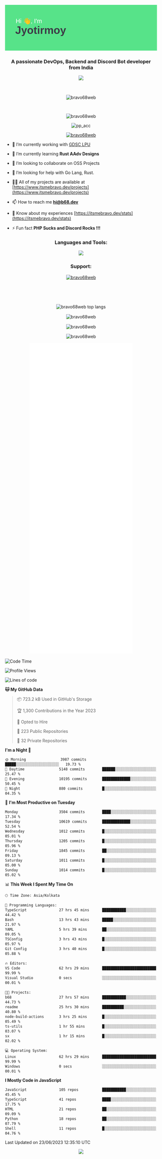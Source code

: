 <p align="center"><img src="header.png"></p>
<h3 align="center">A passionate DevOps, Backend and Discord Bot developer from India</h3>

<p align="center"><a href="https://discord.com/users/457039372009865226"><img src="https://lanyard-profile-readme.vercel.app/api/457039372009865226"></a></p>
                           
<br>
<p align="center"> <img src="https://komarev.com/ghpvc/?username=bravo68web&label=Profile%20views&color=0e75b6&style=flat" alt="bravo68web" /> </p>
<br>


<p align="center"><img src="https://github-profile-trophy.vercel.app/?username=bravo68web&theme=discord&column=3&row=2" alt="bravo68web" /> </p>
<p align="center"><img src="https://osu-embed.b68dev.xyz/pp_acc" alt="pp_acc" /> </p>

<p align="center"> <a href="https://twitter.com/bravo68web" target="blank"><img src="https://img.shields.io/twitter/follow/bravo68web?logo=twitter&style=for-the-badge" alt="bravo68web" /></a> </p>

- 🔭 I’m currently working with [GDSC LPU](https://gdsclpu.live/)

- 🌱 I’m currently learning **Rust AAdv Designs**

- 👯 I’m looking to collaborate on OSS Projects

- 🤝 I’m looking for help with Go Lang, Rust.

- 👨‍💻 All of my projects are available at [https://www.itsmebravo.dev/projects](https://www.itsmebravo.dev/projects)

<!-- - 💬 Ask me about **DF Techs** -->

- 📫 How to reach me **hi@b68.dev**

- 📄 Know about my experiences [https://itsmebravo.dev/stats](https://itsmebravo.dev/stats)

- ⚡ Fun fact **PHP Sucks and Discord Rocks !!!**

<h3 align="center">Languages and Tools:</h3>
<p align="center"> 
<img src="https://skillicons.dev/icons?i=aws,bash,c,cs,cpp,cloudflare,css,dart,devto,discord,bots,docker,electron,ember,emotion,express,fastapi,figma,firebase,flask,gcp,git,github,githubactions,go,gitlab,graphql,heroku,html,ai,ipfs,js,jest,linux,md,mastodon,mongodb,neovim,netlify,nextjs,nginx,nodejs,postgres,postman,powershell,py,react,redis,regex,replit,rocket,rust,sqlite,mysql,stackoverflow,styledcomponents,supabase,sentry,solidity,svg,tailwind,tauri,twitter,ts,unity,v,vercel,vim,vite,wasm,webpack,workers&perline=8&theme=dark" />
</p>

<h3 align="center">Support:</h3>
<p align="center"><a href="https://www.buymeacoffee.com/bravo68web"> <img align="center" src="https://cdn.buymeacoffee.com/buttons/v2/default-yellow.png" height="50" width="210" alt="bravo68web" /></a></p><br><br>
<br>

<p align="center"> <img align="center" src="https://github-readme-stats-sync.vercel.app/api/top-langs?username=bravo68web&count_private=true&show_icons=true&theme=radical&border_radius=10&&langs_count=10&layout=compact" alt="bravo68web top langs" /></p>

<p align="center"> <img align="center" src="https://github-readme-stats-sync.vercel.app/api?username=bravo68web&count_private=true&show_icons=true&theme=radical&border_radius=10" alt="bravo68web" /></p>

<p align="center"> <img align="center" src="https://github-readme-streak-stats.herokuapp.com?user=bravo68web&theme=dracula&hide_border=true" alt="bravo68web" /></p>

<p align="center"> <img align="center" src="https://github-readme-stats-sync.vercel.app/api/wakatime?username=bravo68web&count_private=true&show_icons=true&theme=aura_dark&border_radius=10&&langs_count=10&layout=compact&range=last_7_days" alt="bravo68web" /></p>

<p align="center"><img src="https://raw.githubusercontent.com/BRAVO68WEB/BRAVO68WEB/master/github-metrics.svg"></p>

<!--START_SECTION:waka-->
![Code Time](http://img.shields.io/badge/Code%20Time-4%2C967%20hrs%2046%20mins-blue)

![Profile Views](http://img.shields.io/badge/Profile%20Views-22-blue)

![Lines of code](https://img.shields.io/badge/From%20Hello%20World%20I%27ve%20Written-59.6%20million%20lines%20of%20code-blue)

**🐱 My GitHub Data** 

> 📦 723.2 kB Used in GitHub's Storage 
 > 
> 🏆 1,300 Contributions in the Year 2023
 > 
> 💼 Opted to Hire
 > 
> 📜 223 Public Repositories 
 > 
> 🔑 32 Private Repositories 
 > 
**I'm a Night 🦉** 

```text
🌞 Morning                3987 commits        █████░░░░░░░░░░░░░░░░░░░░   19.73 % 
🌆 Daytime                5148 commits        ██████░░░░░░░░░░░░░░░░░░░   25.47 % 
🌃 Evening                10195 commits       █████████████░░░░░░░░░░░░   50.45 % 
🌙 Night                  880 commits         █░░░░░░░░░░░░░░░░░░░░░░░░   04.35 % 
```
📅 **I'm Most Productive on Tuesday** 

```text
Monday                   3504 commits        ████░░░░░░░░░░░░░░░░░░░░░   17.34 % 
Tuesday                  10619 commits       █████████████░░░░░░░░░░░░   52.54 % 
Wednesday                1012 commits        █░░░░░░░░░░░░░░░░░░░░░░░░   05.01 % 
Thursday                 1205 commits        █░░░░░░░░░░░░░░░░░░░░░░░░   05.96 % 
Friday                   1845 commits        ██░░░░░░░░░░░░░░░░░░░░░░░   09.13 % 
Saturday                 1011 commits        █░░░░░░░░░░░░░░░░░░░░░░░░   05.00 % 
Sunday                   1014 commits        █░░░░░░░░░░░░░░░░░░░░░░░░   05.02 % 
```


📊 **This Week I Spent My Time On** 

```text
🕑︎ Time Zone: Asia/Kolkata

💬 Programming Languages: 
TypeScript               27 hrs 45 mins      ███████████░░░░░░░░░░░░░░   44.42 % 
Bash                     13 hrs 43 mins      █████░░░░░░░░░░░░░░░░░░░░   21.97 % 
YAML                     5 hrs 39 mins       ██░░░░░░░░░░░░░░░░░░░░░░░   09.05 % 
TSConfig                 3 hrs 43 mins       █░░░░░░░░░░░░░░░░░░░░░░░░   05.97 % 
Git Config               3 hrs 40 mins       █░░░░░░░░░░░░░░░░░░░░░░░░   05.88 % 

🔥 Editors: 
VS Code                  62 hrs 29 mins      █████████████████████████   99.99 % 
Visual Studio            0 secs              ░░░░░░░░░░░░░░░░░░░░░░░░░   00.01 % 

🐱‍💻 Projects: 
b68                      27 hrs 57 mins      ███████████░░░░░░░░░░░░░░   44.73 % 
readme                   25 hrs 30 mins      ██████████░░░░░░░░░░░░░░░   40.80 % 
node-build-actions       3 hrs 25 mins       █░░░░░░░░░░░░░░░░░░░░░░░░   05.49 % 
ts-utils                 1 hr 55 mins        █░░░░░░░░░░░░░░░░░░░░░░░░   03.07 % 
sx                       1 hr 15 mins        █░░░░░░░░░░░░░░░░░░░░░░░░   02.02 % 

💻 Operating System: 
Linux                    62 hrs 29 mins      █████████████████████████   99.99 % 
Windows                  0 secs              ░░░░░░░░░░░░░░░░░░░░░░░░░   00.01 % 
```

**I Mostly Code in JavaScript** 

```text
JavaScript               105 repos           ███████████░░░░░░░░░░░░░░   45.45 % 
TypeScript               41 repos            ████░░░░░░░░░░░░░░░░░░░░░   17.75 % 
HTML                     21 repos            ██░░░░░░░░░░░░░░░░░░░░░░░   09.09 % 
Python                   18 repos            ██░░░░░░░░░░░░░░░░░░░░░░░   07.79 % 
Shell                    11 repos            █░░░░░░░░░░░░░░░░░░░░░░░░   04.76 % 
```




 Last Updated on 23/06/2023 12:35:10 UTC
<!--END_SECTION:waka-->

<p align="center"><img src="https://bravo68web.me/images/header_.png"></p>

